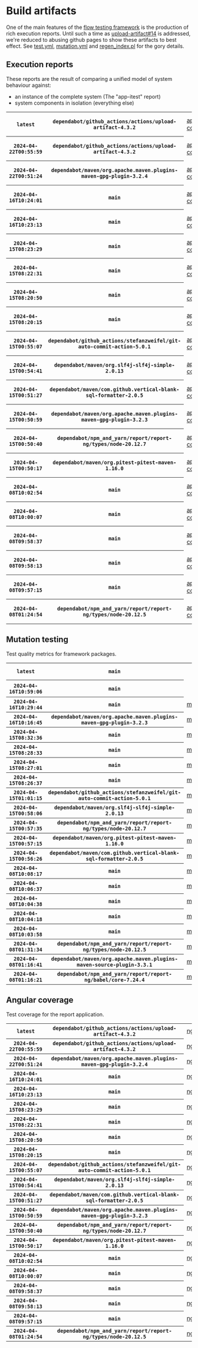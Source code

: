 # Build artifacts

One of the main features of the [flow testing framework](https://github.com/Mastercard/flow) is the production of rich execution reports.
Until such a time as [upload-artifact#14](https://github.com/actions/upload-artifact/issues/14) is addressed, we're reduced to abusing github pages to show these artifacts to best effect.
See [test.yml](https://github.com/Mastercard/flow/blob/main/.github/workflows/test.yml), [mutation.yml](https://github.com/Mastercard/flow/blob/main/.github/workflows/mutation.yml) and [regen_index.pl](https://github.com/Mastercard/flow/blob/pages/regen_index.pl) for the gory details.

## Execution reports

These reports are the result of comparing a unified model of system behaviour against:
 * an instance of the complete system (The "app-itest" report)
 * system components in isolation (everything else)

<!-- start:execution -->
<table>
	<tbody>
		<tr> <th><code>latest</code></th>
			 <th><code>dependabot/github_actions/actions/upload-artifact-4.3.2</code></th>
			<td><a href="execution/latest/app-core/target/mctf/latest/index.html">app-core</a></td>
			<td><a href="execution/latest/app-histogram/target/mctf/latest/index.html">app-histogram</a></td>
			<td><a href="execution/latest/app-itest/target/mctf/latest/index.html">app-itest</a></td>
			<td><a href="execution/latest/app-queue/target/mctf/latest/index.html">app-queue</a></td>
			<td><a href="execution/latest/app-store/target/mctf/latest/index.html">app-store</a></td>
			<td><a href="execution/latest/app-ui/target/mctf/latest/index.html">app-ui</a></td>
			<td><a href="execution/latest/app-web-ui/target/mctf/latest/index.html">app-web-ui</a></td>
		</tr>
		<tr> <th><code>2024-04-22T00:55:59</code></th>
			 <th><code>dependabot/github_actions/actions/upload-artifact-4.3.2</code></th>
			<td><a href="execution/1713747359/app-core/target/mctf/latest/index.html">app-core</a></td>
			<td><a href="execution/1713747359/app-histogram/target/mctf/latest/index.html">app-histogram</a></td>
			<td><a href="execution/1713747359/app-itest/target/mctf/latest/index.html">app-itest</a></td>
			<td><a href="execution/1713747359/app-queue/target/mctf/latest/index.html">app-queue</a></td>
			<td><a href="execution/1713747359/app-store/target/mctf/latest/index.html">app-store</a></td>
			<td><a href="execution/1713747359/app-ui/target/mctf/latest/index.html">app-ui</a></td>
			<td><a href="execution/1713747359/app-web-ui/target/mctf/latest/index.html">app-web-ui</a></td>
		</tr>
		<tr> <th><code>2024-04-22T00:51:24</code></th>
			 <th><code>dependabot/maven/org.apache.maven.plugins-maven-gpg-plugin-3.2.4</code></th>
			<td><a href="execution/1713747084/app-core/target/mctf/latest/index.html">app-core</a></td>
			<td><a href="execution/1713747084/app-histogram/target/mctf/latest/index.html">app-histogram</a></td>
			<td><a href="execution/1713747084/app-itest/target/mctf/latest/index.html">app-itest</a></td>
			<td><a href="execution/1713747084/app-queue/target/mctf/latest/index.html">app-queue</a></td>
			<td><a href="execution/1713747084/app-store/target/mctf/latest/index.html">app-store</a></td>
			<td><a href="execution/1713747084/app-ui/target/mctf/latest/index.html">app-ui</a></td>
			<td><a href="execution/1713747084/app-web-ui/target/mctf/latest/index.html">app-web-ui</a></td>
		</tr>
		<tr> <th><code>2024-04-16T10:24:01</code></th>
			 <th><code>main</code></th>
			<td><a href="execution/1713263041/app-core/target/mctf/latest/index.html">app-core</a></td>
			<td><a href="execution/1713263041/app-histogram/target/mctf/latest/index.html">app-histogram</a></td>
			<td><a href="execution/1713263041/app-itest/target/mctf/latest/index.html">app-itest</a></td>
			<td><a href="execution/1713263041/app-queue/target/mctf/latest/index.html">app-queue</a></td>
			<td><a href="execution/1713263041/app-store/target/mctf/latest/index.html">app-store</a></td>
			<td><a href="execution/1713263041/app-ui/target/mctf/latest/index.html">app-ui</a></td>
			<td><a href="execution/1713263041/app-web-ui/target/mctf/latest/index.html">app-web-ui</a></td>
		</tr>
		<tr> <th><code>2024-04-16T10:23:13</code></th>
			 <th><code>main</code></th>
			<td><a href="execution/1713262993/app-core/target/mctf/latest/index.html">app-core</a></td>
			<td><a href="execution/1713262993/app-histogram/target/mctf/latest/index.html">app-histogram</a></td>
			<td><a href="execution/1713262993/app-itest/target/mctf/latest/index.html">app-itest</a></td>
			<td><a href="execution/1713262993/app-queue/target/mctf/latest/index.html">app-queue</a></td>
			<td><a href="execution/1713262993/app-store/target/mctf/latest/index.html">app-store</a></td>
			<td><a href="execution/1713262993/app-ui/target/mctf/latest/index.html">app-ui</a></td>
			<td><a href="execution/1713262993/app-web-ui/target/mctf/latest/index.html">app-web-ui</a></td>
		</tr>
		<tr> <th><code>2024-04-15T08:23:29</code></th>
			 <th><code>main</code></th>
			<td><a href="execution/1713169409/app-core/target/mctf/latest/index.html">app-core</a></td>
			<td><a href="execution/1713169409/app-histogram/target/mctf/latest/index.html">app-histogram</a></td>
			<td><a href="execution/1713169409/app-itest/target/mctf/latest/index.html">app-itest</a></td>
			<td><a href="execution/1713169409/app-queue/target/mctf/latest/index.html">app-queue</a></td>
			<td><a href="execution/1713169409/app-store/target/mctf/latest/index.html">app-store</a></td>
			<td><a href="execution/1713169409/app-ui/target/mctf/latest/index.html">app-ui</a></td>
			<td><a href="execution/1713169409/app-web-ui/target/mctf/latest/index.html">app-web-ui</a></td>
		</tr>
		<tr> <th><code>2024-04-15T08:22:31</code></th>
			 <th><code>main</code></th>
			<td><a href="execution/1713169351/app-core/target/mctf/latest/index.html">app-core</a></td>
			<td><a href="execution/1713169351/app-histogram/target/mctf/latest/index.html">app-histogram</a></td>
			<td><a href="execution/1713169351/app-itest/target/mctf/latest/index.html">app-itest</a></td>
			<td><a href="execution/1713169351/app-queue/target/mctf/latest/index.html">app-queue</a></td>
			<td><a href="execution/1713169351/app-store/target/mctf/latest/index.html">app-store</a></td>
			<td><a href="execution/1713169351/app-ui/target/mctf/latest/index.html">app-ui</a></td>
			<td><a href="execution/1713169351/app-web-ui/target/mctf/latest/index.html">app-web-ui</a></td>
		</tr>
		<tr> <th><code>2024-04-15T08:20:50</code></th>
			 <th><code>main</code></th>
			<td><a href="execution/1713169250/app-core/target/mctf/latest/index.html">app-core</a></td>
			<td><a href="execution/1713169250/app-histogram/target/mctf/latest/index.html">app-histogram</a></td>
			<td><a href="execution/1713169250/app-itest/target/mctf/latest/index.html">app-itest</a></td>
			<td><a href="execution/1713169250/app-queue/target/mctf/latest/index.html">app-queue</a></td>
			<td><a href="execution/1713169250/app-store/target/mctf/latest/index.html">app-store</a></td>
			<td><a href="execution/1713169250/app-ui/target/mctf/latest/index.html">app-ui</a></td>
			<td><a href="execution/1713169250/app-web-ui/target/mctf/latest/index.html">app-web-ui</a></td>
		</tr>
		<tr> <th><code>2024-04-15T08:20:15</code></th>
			 <th><code>main</code></th>
			<td><a href="execution/1713169215/app-core/target/mctf/latest/index.html">app-core</a></td>
			<td><a href="execution/1713169215/app-histogram/target/mctf/latest/index.html">app-histogram</a></td>
			<td><a href="execution/1713169215/app-itest/target/mctf/latest/index.html">app-itest</a></td>
			<td><a href="execution/1713169215/app-queue/target/mctf/latest/index.html">app-queue</a></td>
			<td><a href="execution/1713169215/app-store/target/mctf/latest/index.html">app-store</a></td>
			<td><a href="execution/1713169215/app-ui/target/mctf/latest/index.html">app-ui</a></td>
			<td><a href="execution/1713169215/app-web-ui/target/mctf/latest/index.html">app-web-ui</a></td>
		</tr>
		<tr> <th><code>2024-04-15T00:55:07</code></th>
			 <th><code>dependabot/github_actions/stefanzweifel/git-auto-commit-action-5.0.1</code></th>
			<td><a href="execution/1713142507/app-core/target/mctf/latest/index.html">app-core</a></td>
			<td><a href="execution/1713142507/app-histogram/target/mctf/latest/index.html">app-histogram</a></td>
			<td><a href="execution/1713142507/app-itest/target/mctf/latest/index.html">app-itest</a></td>
			<td><a href="execution/1713142507/app-queue/target/mctf/latest/index.html">app-queue</a></td>
			<td><a href="execution/1713142507/app-store/target/mctf/latest/index.html">app-store</a></td>
			<td><a href="execution/1713142507/app-ui/target/mctf/latest/index.html">app-ui</a></td>
			<td><a href="execution/1713142507/app-web-ui/target/mctf/latest/index.html">app-web-ui</a></td>
		</tr>
		<tr> <th><code>2024-04-15T00:54:41</code></th>
			 <th><code>dependabot/maven/org.slf4j-slf4j-simple-2.0.13</code></th>
			<td><a href="execution/1713142481/app-core/target/mctf/latest/index.html">app-core</a></td>
			<td><a href="execution/1713142481/app-histogram/target/mctf/latest/index.html">app-histogram</a></td>
			<td><a href="execution/1713142481/app-itest/target/mctf/latest/index.html">app-itest</a></td>
			<td><a href="execution/1713142481/app-queue/target/mctf/latest/index.html">app-queue</a></td>
			<td><a href="execution/1713142481/app-store/target/mctf/latest/index.html">app-store</a></td>
			<td><a href="execution/1713142481/app-ui/target/mctf/latest/index.html">app-ui</a></td>
			<td><a href="execution/1713142481/app-web-ui/target/mctf/latest/index.html">app-web-ui</a></td>
		</tr>
		<tr> <th><code>2024-04-15T00:51:27</code></th>
			 <th><code>dependabot/maven/com.github.vertical-blank-sql-formatter-2.0.5</code></th>
			<td><a href="execution/1713142287/app-core/target/mctf/latest/index.html">app-core</a></td>
			<td><a href="execution/1713142287/app-histogram/target/mctf/latest/index.html">app-histogram</a></td>
			<td><a href="execution/1713142287/app-itest/target/mctf/latest/index.html">app-itest</a></td>
			<td><a href="execution/1713142287/app-queue/target/mctf/latest/index.html">app-queue</a></td>
			<td><a href="execution/1713142287/app-store/target/mctf/latest/index.html">app-store</a></td>
			<td><a href="execution/1713142287/app-ui/target/mctf/latest/index.html">app-ui</a></td>
			<td><a href="execution/1713142287/app-web-ui/target/mctf/latest/index.html">app-web-ui</a></td>
		</tr>
		<tr> <th><code>2024-04-15T00:50:59</code></th>
			 <th><code>dependabot/maven/org.apache.maven.plugins-maven-gpg-plugin-3.2.3</code></th>
			<td><a href="execution/1713142259/app-core/target/mctf/latest/index.html">app-core</a></td>
			<td><a href="execution/1713142259/app-histogram/target/mctf/latest/index.html">app-histogram</a></td>
			<td><a href="execution/1713142259/app-itest/target/mctf/latest/index.html">app-itest</a></td>
			<td><a href="execution/1713142259/app-queue/target/mctf/latest/index.html">app-queue</a></td>
			<td><a href="execution/1713142259/app-store/target/mctf/latest/index.html">app-store</a></td>
			<td><a href="execution/1713142259/app-ui/target/mctf/latest/index.html">app-ui</a></td>
			<td><a href="execution/1713142259/app-web-ui/target/mctf/latest/index.html">app-web-ui</a></td>
		</tr>
		<tr> <th><code>2024-04-15T00:50:40</code></th>
			 <th><code>dependabot/npm_and_yarn/report/report-ng/types/node-20.12.7</code></th>
			<td><a href="execution/1713142240/app-core/target/mctf/latest/index.html">app-core</a></td>
			<td><a href="execution/1713142240/app-histogram/target/mctf/latest/index.html">app-histogram</a></td>
			<td><a href="execution/1713142240/app-itest/target/mctf/latest/index.html">app-itest</a></td>
			<td><a href="execution/1713142240/app-queue/target/mctf/latest/index.html">app-queue</a></td>
			<td><a href="execution/1713142240/app-store/target/mctf/latest/index.html">app-store</a></td>
			<td><a href="execution/1713142240/app-ui/target/mctf/latest/index.html">app-ui</a></td>
			<td><a href="execution/1713142240/app-web-ui/target/mctf/latest/index.html">app-web-ui</a></td>
		</tr>
		<tr> <th><code>2024-04-15T00:50:17</code></th>
			 <th><code>dependabot/maven/org.pitest-pitest-maven-1.16.0</code></th>
			<td><a href="execution/1713142217/app-core/target/mctf/latest/index.html">app-core</a></td>
			<td><a href="execution/1713142217/app-histogram/target/mctf/latest/index.html">app-histogram</a></td>
			<td><a href="execution/1713142217/app-itest/target/mctf/latest/index.html">app-itest</a></td>
			<td><a href="execution/1713142217/app-queue/target/mctf/latest/index.html">app-queue</a></td>
			<td><a href="execution/1713142217/app-store/target/mctf/latest/index.html">app-store</a></td>
			<td><a href="execution/1713142217/app-ui/target/mctf/latest/index.html">app-ui</a></td>
			<td><a href="execution/1713142217/app-web-ui/target/mctf/latest/index.html">app-web-ui</a></td>
		</tr>
		<tr> <th><code>2024-04-08T10:02:54</code></th>
			 <th><code>main</code></th>
			<td><a href="execution/1712570574/app-core/target/mctf/latest/index.html">app-core</a></td>
			<td><a href="execution/1712570574/app-histogram/target/mctf/latest/index.html">app-histogram</a></td>
			<td><a href="execution/1712570574/app-itest/target/mctf/latest/index.html">app-itest</a></td>
			<td><a href="execution/1712570574/app-queue/target/mctf/latest/index.html">app-queue</a></td>
			<td><a href="execution/1712570574/app-store/target/mctf/latest/index.html">app-store</a></td>
			<td><a href="execution/1712570574/app-ui/target/mctf/latest/index.html">app-ui</a></td>
			<td><a href="execution/1712570574/app-web-ui/target/mctf/latest/index.html">app-web-ui</a></td>
		</tr>
		<tr> <th><code>2024-04-08T10:00:07</code></th>
			 <th><code>main</code></th>
			<td><a href="execution/1712570407/app-core/target/mctf/latest/index.html">app-core</a></td>
			<td><a href="execution/1712570407/app-histogram/target/mctf/latest/index.html">app-histogram</a></td>
			<td><a href="execution/1712570407/app-itest/target/mctf/latest/index.html">app-itest</a></td>
			<td><a href="execution/1712570407/app-queue/target/mctf/latest/index.html">app-queue</a></td>
			<td><a href="execution/1712570407/app-store/target/mctf/latest/index.html">app-store</a></td>
			<td><a href="execution/1712570407/app-ui/target/mctf/latest/index.html">app-ui</a></td>
			<td><a href="execution/1712570407/app-web-ui/target/mctf/latest/index.html">app-web-ui</a></td>
		</tr>
		<tr> <th><code>2024-04-08T09:58:37</code></th>
			 <th><code>main</code></th>
			<td><a href="execution/1712570317/app-core/target/mctf/latest/index.html">app-core</a></td>
			<td><a href="execution/1712570317/app-histogram/target/mctf/latest/index.html">app-histogram</a></td>
			<td><a href="execution/1712570317/app-itest/target/mctf/latest/index.html">app-itest</a></td>
			<td><a href="execution/1712570317/app-queue/target/mctf/latest/index.html">app-queue</a></td>
			<td><a href="execution/1712570317/app-store/target/mctf/latest/index.html">app-store</a></td>
			<td><a href="execution/1712570317/app-ui/target/mctf/latest/index.html">app-ui</a></td>
			<td><a href="execution/1712570317/app-web-ui/target/mctf/latest/index.html">app-web-ui</a></td>
		</tr>
		<tr> <th><code>2024-04-08T09:58:13</code></th>
			 <th><code>main</code></th>
			<td><a href="execution/1712570293/app-core/target/mctf/latest/index.html">app-core</a></td>
			<td><a href="execution/1712570293/app-histogram/target/mctf/latest/index.html">app-histogram</a></td>
			<td><a href="execution/1712570293/app-itest/target/mctf/latest/index.html">app-itest</a></td>
			<td><a href="execution/1712570293/app-queue/target/mctf/latest/index.html">app-queue</a></td>
			<td><a href="execution/1712570293/app-store/target/mctf/latest/index.html">app-store</a></td>
			<td><a href="execution/1712570293/app-ui/target/mctf/latest/index.html">app-ui</a></td>
			<td><a href="execution/1712570293/app-web-ui/target/mctf/latest/index.html">app-web-ui</a></td>
		</tr>
		<tr> <th><code>2024-04-08T09:57:15</code></th>
			 <th><code>main</code></th>
			<td><a href="execution/1712570235/app-core/target/mctf/latest/index.html">app-core</a></td>
			<td><a href="execution/1712570235/app-histogram/target/mctf/latest/index.html">app-histogram</a></td>
			<td><a href="execution/1712570235/app-itest/target/mctf/latest/index.html">app-itest</a></td>
			<td><a href="execution/1712570235/app-queue/target/mctf/latest/index.html">app-queue</a></td>
			<td><a href="execution/1712570235/app-store/target/mctf/latest/index.html">app-store</a></td>
			<td><a href="execution/1712570235/app-ui/target/mctf/latest/index.html">app-ui</a></td>
			<td><a href="execution/1712570235/app-web-ui/target/mctf/latest/index.html">app-web-ui</a></td>
		</tr>
		<tr> <th><code>2024-04-08T01:24:54</code></th>
			 <th><code>dependabot/npm_and_yarn/report/report-ng/types/node-20.12.5</code></th>
			<td><a href="execution/1712539494/app-core/target/mctf/latest/index.html">app-core</a></td>
			<td><a href="execution/1712539494/app-histogram/target/mctf/latest/index.html">app-histogram</a></td>
			<td><a href="execution/1712539494/app-itest/target/mctf/latest/index.html">app-itest</a></td>
			<td><a href="execution/1712539494/app-queue/target/mctf/latest/index.html">app-queue</a></td>
			<td><a href="execution/1712539494/app-store/target/mctf/latest/index.html">app-store</a></td>
			<td><a href="execution/1712539494/app-ui/target/mctf/latest/index.html">app-ui</a></td>
			<td><a href="execution/1712539494/app-web-ui/target/mctf/latest/index.html">app-web-ui</a></td>
		</tr>
	</tbody>
</table>
<!-- end:execution -->

## Mutation testing

Test quality metrics for framework packages.

<!-- start:mutation -->
<table>
	<tbody>
		<tr> <th><code>latest</code></th>
			 <th><code>main</code></th>
			<td></td>
			<td><a href="mutation/latest/mutation_report/index.html">mutation_report</a></td>
			<td><a href="mutation/latest/project_mutation_reports/aggregator/target/pit-reports/index.html">project_mutation_reports/aggregator/target/pit-reports</a></td>
			<td><a href="mutation/latest/project_mutation_reports/api/target/pit-reports/index.html">project_mutation_reports/api/target/pit-reports</a></td>
			<td><a href="mutation/latest/project_mutation_reports/assert/assert-core/target/pit-reports/index.html">project_mutation_reports/assert/assert-core/target/pit-reports</a></td>
			<td><a href="mutation/latest/project_mutation_reports/assert/assert-filter/target/pit-reports/index.html">project_mutation_reports/assert/assert-filter/target/pit-reports</a></td>
			<td><a href="mutation/latest/project_mutation_reports/assert/assert-junit5/target/pit-reports/index.html">project_mutation_reports/assert/assert-junit5/target/pit-reports</a></td>
			<td><a href="mutation/latest/project_mutation_reports/builder/target/pit-reports/index.html">project_mutation_reports/builder/target/pit-reports</a></td>
			<td><a href="mutation/latest/project_mutation_reports/message/message-core/target/pit-reports/index.html">project_mutation_reports/message/message-core/target/pit-reports</a></td>
			<td><a href="mutation/latest/project_mutation_reports/message/message-http/target/pit-reports/index.html">project_mutation_reports/message/message-http/target/pit-reports</a></td>
			<td><a href="mutation/latest/project_mutation_reports/message/message-json/target/pit-reports/index.html">project_mutation_reports/message/message-json/target/pit-reports</a></td>
			<td><a href="mutation/latest/project_mutation_reports/message/message-sql/target/pit-reports/index.html">project_mutation_reports/message/message-sql/target/pit-reports</a></td>
			<td><a href="mutation/latest/project_mutation_reports/message/message-text/target/pit-reports/index.html">project_mutation_reports/message/message-text/target/pit-reports</a></td>
			<td><a href="mutation/latest/project_mutation_reports/message/message-web/target/pit-reports/index.html">project_mutation_reports/message/message-web/target/pit-reports</a></td>
			<td><a href="mutation/latest/project_mutation_reports/message/message-xml/target/pit-reports/index.html">project_mutation_reports/message/message-xml/target/pit-reports</a></td>
			<td><a href="mutation/latest/project_mutation_reports/model/target/pit-reports/index.html">project_mutation_reports/model/target/pit-reports</a></td>
			<td><a href="mutation/latest/project_mutation_reports/report/duct/target/pit-reports/index.html">project_mutation_reports/report/duct/target/pit-reports</a></td>
			<td><a href="mutation/latest/project_mutation_reports/report/report-core/target/pit-reports/index.html">project_mutation_reports/report/report-core/target/pit-reports</a></td>
			<td><a href="mutation/latest/project_mutation_reports/validation/validation-core/target/pit-reports/index.html">project_mutation_reports/validation/validation-core/target/pit-reports</a></td>
			<td><a href="mutation/latest/project_mutation_reports/validation/validation-junit5/target/pit-reports/index.html">project_mutation_reports/validation/validation-junit5/target/pit-reports</a></td>
		</tr>
		<tr> <th><code>2024-04-16T10:59:06</code></th>
			 <th><code>main</code></th>
			<td></td>
			<td><a href="mutation/1713265146/mutation_report/index.html">mutation_report</a></td>
			<td><a href="mutation/1713265146/project_mutation_reports/aggregator/target/pit-reports/index.html">project_mutation_reports/aggregator/target/pit-reports</a></td>
			<td><a href="mutation/1713265146/project_mutation_reports/api/target/pit-reports/index.html">project_mutation_reports/api/target/pit-reports</a></td>
			<td><a href="mutation/1713265146/project_mutation_reports/assert/assert-core/target/pit-reports/index.html">project_mutation_reports/assert/assert-core/target/pit-reports</a></td>
			<td><a href="mutation/1713265146/project_mutation_reports/assert/assert-filter/target/pit-reports/index.html">project_mutation_reports/assert/assert-filter/target/pit-reports</a></td>
			<td><a href="mutation/1713265146/project_mutation_reports/assert/assert-junit5/target/pit-reports/index.html">project_mutation_reports/assert/assert-junit5/target/pit-reports</a></td>
			<td><a href="mutation/1713265146/project_mutation_reports/builder/target/pit-reports/index.html">project_mutation_reports/builder/target/pit-reports</a></td>
			<td><a href="mutation/1713265146/project_mutation_reports/message/message-core/target/pit-reports/index.html">project_mutation_reports/message/message-core/target/pit-reports</a></td>
			<td><a href="mutation/1713265146/project_mutation_reports/message/message-http/target/pit-reports/index.html">project_mutation_reports/message/message-http/target/pit-reports</a></td>
			<td><a href="mutation/1713265146/project_mutation_reports/message/message-json/target/pit-reports/index.html">project_mutation_reports/message/message-json/target/pit-reports</a></td>
			<td><a href="mutation/1713265146/project_mutation_reports/message/message-sql/target/pit-reports/index.html">project_mutation_reports/message/message-sql/target/pit-reports</a></td>
			<td><a href="mutation/1713265146/project_mutation_reports/message/message-text/target/pit-reports/index.html">project_mutation_reports/message/message-text/target/pit-reports</a></td>
			<td><a href="mutation/1713265146/project_mutation_reports/message/message-web/target/pit-reports/index.html">project_mutation_reports/message/message-web/target/pit-reports</a></td>
			<td><a href="mutation/1713265146/project_mutation_reports/message/message-xml/target/pit-reports/index.html">project_mutation_reports/message/message-xml/target/pit-reports</a></td>
			<td><a href="mutation/1713265146/project_mutation_reports/model/target/pit-reports/index.html">project_mutation_reports/model/target/pit-reports</a></td>
			<td><a href="mutation/1713265146/project_mutation_reports/report/duct/target/pit-reports/index.html">project_mutation_reports/report/duct/target/pit-reports</a></td>
			<td><a href="mutation/1713265146/project_mutation_reports/report/report-core/target/pit-reports/index.html">project_mutation_reports/report/report-core/target/pit-reports</a></td>
			<td><a href="mutation/1713265146/project_mutation_reports/validation/validation-core/target/pit-reports/index.html">project_mutation_reports/validation/validation-core/target/pit-reports</a></td>
			<td><a href="mutation/1713265146/project_mutation_reports/validation/validation-junit5/target/pit-reports/index.html">project_mutation_reports/validation/validation-junit5/target/pit-reports</a></td>
		</tr>
		<tr> <th><code>2024-04-16T10:29:44</code></th>
			 <th><code>main</code></th>
			<td><a href="mutation/1713263384/mutation_report/index.html">mutation</a></td>
			<td></td>
			<td></td>
			<td></td>
			<td></td>
			<td></td>
			<td></td>
			<td></td>
			<td></td>
			<td></td>
			<td></td>
			<td></td>
			<td></td>
			<td></td>
			<td></td>
			<td></td>
			<td></td>
			<td></td>
			<td></td>
			<td></td>
		</tr>
		<tr> <th><code>2024-04-16T10:16:45</code></th>
			 <th><code>dependabot/maven/org.apache.maven.plugins-maven-gpg-plugin-3.2.3</code></th>
			<td><a href="mutation/1713262605/mutation_report/index.html">mutation</a></td>
			<td></td>
			<td></td>
			<td></td>
			<td></td>
			<td></td>
			<td></td>
			<td></td>
			<td></td>
			<td></td>
			<td></td>
			<td></td>
			<td></td>
			<td></td>
			<td></td>
			<td></td>
			<td></td>
			<td></td>
			<td></td>
			<td></td>
		</tr>
		<tr> <th><code>2024-04-15T08:32:36</code></th>
			 <th><code>main</code></th>
			<td><a href="mutation/1713169956/mutation_report/index.html">mutation</a></td>
			<td></td>
			<td></td>
			<td></td>
			<td></td>
			<td></td>
			<td></td>
			<td></td>
			<td></td>
			<td></td>
			<td></td>
			<td></td>
			<td></td>
			<td></td>
			<td></td>
			<td></td>
			<td></td>
			<td></td>
			<td></td>
			<td></td>
		</tr>
		<tr> <th><code>2024-04-15T08:28:33</code></th>
			 <th><code>main</code></th>
			<td><a href="mutation/1713169713/mutation_report/index.html">mutation</a></td>
			<td></td>
			<td></td>
			<td></td>
			<td></td>
			<td></td>
			<td></td>
			<td></td>
			<td></td>
			<td></td>
			<td></td>
			<td></td>
			<td></td>
			<td></td>
			<td></td>
			<td></td>
			<td></td>
			<td></td>
			<td></td>
			<td></td>
		</tr>
		<tr> <th><code>2024-04-15T08:27:01</code></th>
			 <th><code>main</code></th>
			<td><a href="mutation/1713169621/mutation_report/index.html">mutation</a></td>
			<td></td>
			<td></td>
			<td></td>
			<td></td>
			<td></td>
			<td></td>
			<td></td>
			<td></td>
			<td></td>
			<td></td>
			<td></td>
			<td></td>
			<td></td>
			<td></td>
			<td></td>
			<td></td>
			<td></td>
			<td></td>
			<td></td>
		</tr>
		<tr> <th><code>2024-04-15T08:26:37</code></th>
			 <th><code>main</code></th>
			<td><a href="mutation/1713169597/mutation_report/index.html">mutation</a></td>
			<td></td>
			<td></td>
			<td></td>
			<td></td>
			<td></td>
			<td></td>
			<td></td>
			<td></td>
			<td></td>
			<td></td>
			<td></td>
			<td></td>
			<td></td>
			<td></td>
			<td></td>
			<td></td>
			<td></td>
			<td></td>
			<td></td>
		</tr>
		<tr> <th><code>2024-04-15T01:01:15</code></th>
			 <th><code>dependabot/github_actions/stefanzweifel/git-auto-commit-action-5.0.1</code></th>
			<td><a href="mutation/1713142875/mutation_report/index.html">mutation</a></td>
			<td></td>
			<td></td>
			<td></td>
			<td></td>
			<td></td>
			<td></td>
			<td></td>
			<td></td>
			<td></td>
			<td></td>
			<td></td>
			<td></td>
			<td></td>
			<td></td>
			<td></td>
			<td></td>
			<td></td>
			<td></td>
			<td></td>
		</tr>
		<tr> <th><code>2024-04-15T00:58:06</code></th>
			 <th><code>dependabot/maven/org.slf4j-slf4j-simple-2.0.13</code></th>
			<td><a href="mutation/1713142686/mutation_report/index.html">mutation</a></td>
			<td></td>
			<td></td>
			<td></td>
			<td></td>
			<td></td>
			<td></td>
			<td></td>
			<td></td>
			<td></td>
			<td></td>
			<td></td>
			<td></td>
			<td></td>
			<td></td>
			<td></td>
			<td></td>
			<td></td>
			<td></td>
			<td></td>
		</tr>
		<tr> <th><code>2024-04-15T00:57:35</code></th>
			 <th><code>dependabot/npm_and_yarn/report/report-ng/types/node-20.12.7</code></th>
			<td><a href="mutation/1713142655/mutation_report/index.html">mutation</a></td>
			<td></td>
			<td></td>
			<td></td>
			<td></td>
			<td></td>
			<td></td>
			<td></td>
			<td></td>
			<td></td>
			<td></td>
			<td></td>
			<td></td>
			<td></td>
			<td></td>
			<td></td>
			<td></td>
			<td></td>
			<td></td>
			<td></td>
		</tr>
		<tr> <th><code>2024-04-15T00:57:15</code></th>
			 <th><code>dependabot/maven/org.pitest-pitest-maven-1.16.0</code></th>
			<td><a href="mutation/1713142635/mutation_report/index.html">mutation</a></td>
			<td></td>
			<td></td>
			<td></td>
			<td></td>
			<td></td>
			<td></td>
			<td></td>
			<td></td>
			<td></td>
			<td></td>
			<td></td>
			<td></td>
			<td></td>
			<td></td>
			<td></td>
			<td></td>
			<td></td>
			<td></td>
			<td></td>
		</tr>
		<tr> <th><code>2024-04-15T00:56:26</code></th>
			 <th><code>dependabot/maven/com.github.vertical-blank-sql-formatter-2.0.5</code></th>
			<td><a href="mutation/1713142586/mutation_report/index.html">mutation</a></td>
			<td></td>
			<td></td>
			<td></td>
			<td></td>
			<td></td>
			<td></td>
			<td></td>
			<td></td>
			<td></td>
			<td></td>
			<td></td>
			<td></td>
			<td></td>
			<td></td>
			<td></td>
			<td></td>
			<td></td>
			<td></td>
			<td></td>
		</tr>
		<tr> <th><code>2024-04-08T10:08:17</code></th>
			 <th><code>main</code></th>
			<td><a href="mutation/1712570897/mutation_report/index.html">mutation</a></td>
			<td></td>
			<td></td>
			<td></td>
			<td></td>
			<td></td>
			<td></td>
			<td></td>
			<td></td>
			<td></td>
			<td></td>
			<td></td>
			<td></td>
			<td></td>
			<td></td>
			<td></td>
			<td></td>
			<td></td>
			<td></td>
			<td></td>
		</tr>
		<tr> <th><code>2024-04-08T10:06:37</code></th>
			 <th><code>main</code></th>
			<td><a href="mutation/1712570797/mutation_report/index.html">mutation</a></td>
			<td></td>
			<td></td>
			<td></td>
			<td></td>
			<td></td>
			<td></td>
			<td></td>
			<td></td>
			<td></td>
			<td></td>
			<td></td>
			<td></td>
			<td></td>
			<td></td>
			<td></td>
			<td></td>
			<td></td>
			<td></td>
			<td></td>
		</tr>
		<tr> <th><code>2024-04-08T10:04:38</code></th>
			 <th><code>main</code></th>
			<td><a href="mutation/1712570678/mutation_report/index.html">mutation</a></td>
			<td></td>
			<td></td>
			<td></td>
			<td></td>
			<td></td>
			<td></td>
			<td></td>
			<td></td>
			<td></td>
			<td></td>
			<td></td>
			<td></td>
			<td></td>
			<td></td>
			<td></td>
			<td></td>
			<td></td>
			<td></td>
			<td></td>
		</tr>
		<tr> <th><code>2024-04-08T10:04:18</code></th>
			 <th><code>main</code></th>
			<td><a href="mutation/1712570658/mutation_report/index.html">mutation</a></td>
			<td></td>
			<td></td>
			<td></td>
			<td></td>
			<td></td>
			<td></td>
			<td></td>
			<td></td>
			<td></td>
			<td></td>
			<td></td>
			<td></td>
			<td></td>
			<td></td>
			<td></td>
			<td></td>
			<td></td>
			<td></td>
			<td></td>
		</tr>
		<tr> <th><code>2024-04-08T10:03:58</code></th>
			 <th><code>main</code></th>
			<td><a href="mutation/1712570638/mutation_report/index.html">mutation</a></td>
			<td></td>
			<td></td>
			<td></td>
			<td></td>
			<td></td>
			<td></td>
			<td></td>
			<td></td>
			<td></td>
			<td></td>
			<td></td>
			<td></td>
			<td></td>
			<td></td>
			<td></td>
			<td></td>
			<td></td>
			<td></td>
			<td></td>
		</tr>
		<tr> <th><code>2024-04-08T01:31:34</code></th>
			 <th><code>dependabot/npm_and_yarn/report/report-ng/types/node-20.12.5</code></th>
			<td><a href="mutation/1712539894/mutation_report/index.html">mutation</a></td>
			<td></td>
			<td></td>
			<td></td>
			<td></td>
			<td></td>
			<td></td>
			<td></td>
			<td></td>
			<td></td>
			<td></td>
			<td></td>
			<td></td>
			<td></td>
			<td></td>
			<td></td>
			<td></td>
			<td></td>
			<td></td>
			<td></td>
		</tr>
		<tr> <th><code>2024-04-08T01:16:41</code></th>
			 <th><code>dependabot/maven/org.apache.maven.plugins-maven-source-plugin-3.3.1</code></th>
			<td><a href="mutation/1712539001/mutation_report/index.html">mutation</a></td>
			<td></td>
			<td></td>
			<td></td>
			<td></td>
			<td></td>
			<td></td>
			<td></td>
			<td></td>
			<td></td>
			<td></td>
			<td></td>
			<td></td>
			<td></td>
			<td></td>
			<td></td>
			<td></td>
			<td></td>
			<td></td>
			<td></td>
		</tr>
		<tr> <th><code>2024-04-08T01:16:21</code></th>
			 <th><code>dependabot/npm_and_yarn/report/report-ng/babel/core-7.24.4</code></th>
			<td><a href="mutation/1712538981/mutation_report/index.html">mutation</a></td>
			<td></td>
			<td></td>
			<td></td>
			<td></td>
			<td></td>
			<td></td>
			<td></td>
			<td></td>
			<td></td>
			<td></td>
			<td></td>
			<td></td>
			<td></td>
			<td></td>
			<td></td>
			<td></td>
			<td></td>
			<td></td>
			<td></td>
		</tr>
	</tbody>
</table>
<!-- end:mutation -->

## Angular coverage

Test coverage for the report application.

<!-- start:ng_coverage -->
<table>
	<tbody>
		<tr> <th><code>latest</code></th>
			 <th><code>dependabot/github_actions/actions/upload-artifact-4.3.2</code></th>
			<td><a href="ng_coverage/latest/report/index.html">ng_coverage</a></td>
		</tr>
		<tr> <th><code>2024-04-22T00:55:59</code></th>
			 <th><code>dependabot/github_actions/actions/upload-artifact-4.3.2</code></th>
			<td><a href="ng_coverage/1713747359/report/index.html">ng_coverage</a></td>
		</tr>
		<tr> <th><code>2024-04-22T00:51:24</code></th>
			 <th><code>dependabot/maven/org.apache.maven.plugins-maven-gpg-plugin-3.2.4</code></th>
			<td><a href="ng_coverage/1713747084/report/index.html">ng_coverage</a></td>
		</tr>
		<tr> <th><code>2024-04-16T10:24:01</code></th>
			 <th><code>main</code></th>
			<td><a href="ng_coverage/1713263041/report/index.html">ng_coverage</a></td>
		</tr>
		<tr> <th><code>2024-04-16T10:23:13</code></th>
			 <th><code>main</code></th>
			<td><a href="ng_coverage/1713262993/report/index.html">ng_coverage</a></td>
		</tr>
		<tr> <th><code>2024-04-15T08:23:29</code></th>
			 <th><code>main</code></th>
			<td><a href="ng_coverage/1713169409/report/index.html">ng_coverage</a></td>
		</tr>
		<tr> <th><code>2024-04-15T08:22:31</code></th>
			 <th><code>main</code></th>
			<td><a href="ng_coverage/1713169351/report/index.html">ng_coverage</a></td>
		</tr>
		<tr> <th><code>2024-04-15T08:20:50</code></th>
			 <th><code>main</code></th>
			<td><a href="ng_coverage/1713169250/report/index.html">ng_coverage</a></td>
		</tr>
		<tr> <th><code>2024-04-15T08:20:15</code></th>
			 <th><code>main</code></th>
			<td><a href="ng_coverage/1713169215/report/index.html">ng_coverage</a></td>
		</tr>
		<tr> <th><code>2024-04-15T00:55:07</code></th>
			 <th><code>dependabot/github_actions/stefanzweifel/git-auto-commit-action-5.0.1</code></th>
			<td><a href="ng_coverage/1713142507/report/index.html">ng_coverage</a></td>
		</tr>
		<tr> <th><code>2024-04-15T00:54:41</code></th>
			 <th><code>dependabot/maven/org.slf4j-slf4j-simple-2.0.13</code></th>
			<td><a href="ng_coverage/1713142481/report/index.html">ng_coverage</a></td>
		</tr>
		<tr> <th><code>2024-04-15T00:51:27</code></th>
			 <th><code>dependabot/maven/com.github.vertical-blank-sql-formatter-2.0.5</code></th>
			<td><a href="ng_coverage/1713142287/report/index.html">ng_coverage</a></td>
		</tr>
		<tr> <th><code>2024-04-15T00:50:59</code></th>
			 <th><code>dependabot/maven/org.apache.maven.plugins-maven-gpg-plugin-3.2.3</code></th>
			<td><a href="ng_coverage/1713142259/report/index.html">ng_coverage</a></td>
		</tr>
		<tr> <th><code>2024-04-15T00:50:40</code></th>
			 <th><code>dependabot/npm_and_yarn/report/report-ng/types/node-20.12.7</code></th>
			<td><a href="ng_coverage/1713142240/report/index.html">ng_coverage</a></td>
		</tr>
		<tr> <th><code>2024-04-15T00:50:17</code></th>
			 <th><code>dependabot/maven/org.pitest-pitest-maven-1.16.0</code></th>
			<td><a href="ng_coverage/1713142217/report/index.html">ng_coverage</a></td>
		</tr>
		<tr> <th><code>2024-04-08T10:02:54</code></th>
			 <th><code>main</code></th>
			<td><a href="ng_coverage/1712570574/report/index.html">ng_coverage</a></td>
		</tr>
		<tr> <th><code>2024-04-08T10:00:07</code></th>
			 <th><code>main</code></th>
			<td><a href="ng_coverage/1712570407/report/index.html">ng_coverage</a></td>
		</tr>
		<tr> <th><code>2024-04-08T09:58:37</code></th>
			 <th><code>main</code></th>
			<td><a href="ng_coverage/1712570317/report/index.html">ng_coverage</a></td>
		</tr>
		<tr> <th><code>2024-04-08T09:58:13</code></th>
			 <th><code>main</code></th>
			<td><a href="ng_coverage/1712570293/report/index.html">ng_coverage</a></td>
		</tr>
		<tr> <th><code>2024-04-08T09:57:15</code></th>
			 <th><code>main</code></th>
			<td><a href="ng_coverage/1712570235/report/index.html">ng_coverage</a></td>
		</tr>
		<tr> <th><code>2024-04-08T01:24:54</code></th>
			 <th><code>dependabot/npm_and_yarn/report/report-ng/types/node-20.12.5</code></th>
			<td><a href="ng_coverage/1712539494/report/index.html">ng_coverage</a></td>
		</tr>
	</tbody>
</table>
<!-- end:ng_coverage -->